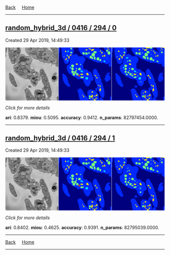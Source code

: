 
[Back](..)&nbsp;&nbsp;&nbsp;&nbsp;&nbsp;[Home](https://leapmanlab.github.io/snapshots)

---

<div class="summary"><a href="0"><h2>random_hybrid_3d / 0416 / 294 / 0</h2></a><p>Created 29 Apr 2019, 14:49:33
</p><a href="0"><img src="0/media/summary.png" align="center"></a><p>
<i>Click for more details</i>
</p></div>

**ari**: 0.8379. **miou**: 0.5095. **accuracy**: 0.9412. **n_params**: 82797454.0000. 

---

<div class="summary"><a href="1"><h2>random_hybrid_3d / 0416 / 294 / 1</h2></a><p>Created 29 Apr 2019, 14:49:33
</p><a href="1"><img src="1/media/summary.png" align="center"></a><p>
<i>Click for more details</i>
</p></div>

**ari**: 0.8402. **miou**: 0.4625. **accuracy**: 0.9391. **n_params**: 82795039.0000. 

---

[Back](..)&nbsp;&nbsp;&nbsp;&nbsp;&nbsp;[Home](https://leapmanlab.github.io/snapshots)

---